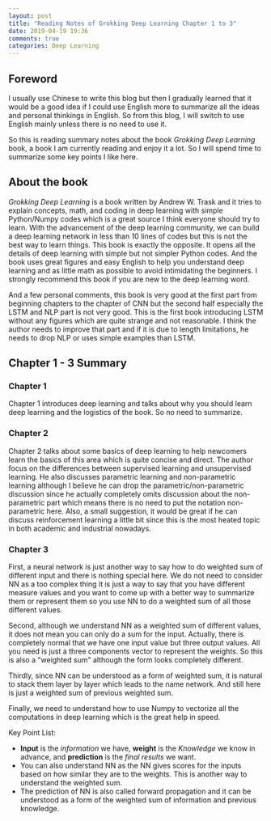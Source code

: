 ```yaml
---
layout: post
title: "Reading Notes of Grokking Deep Learning Chapter 1 to 3"
date: 2019-04-19 19:36
comments: true
categories: Deep Learning
---
```


## Foreword

I usually use Chinese to write this blog but then I gradually learned that it would be a good idea if I could use English more to summarize all the ideas and personal thinkings in English. So from this blog, I will switch to use English mainly unless there is no need to use it.

So this is reading summary notes about the book *Grokking Deep Learning* book, a book I am currently reading and enjoy it a lot. So I will spend time to summarize some key points I like here.

<!--more-->

## About the book

*Grokking Deep Learning* is a book written by Andrew W. Trask and it tries to explain concepts, math, and coding in deep learning with simple Python/Numpy codes which is a great source I think everyone should try to learn. With the advancement of the deep learning community, we can build a deep learning network in less than 10 lines of codes but this is not the best way to learn things. This book is exactly the opposite. It opens all the details of deep learning with simple but not simpler Python codes. And the book uses great figures and easy English to help you understand deep learning and as little math as possible to avoid intimidating the beginners. I strongly recommend this book if you are new to the deep learning word.

And a few personal comments, this book is very good at the first part from beginning chapters to the chapter of CNN but the second half especially the LSTM and NLP part is not very good. This is the first book introducing LSTM without any figures which are quite strange and not reasonable. I think the author needs to improve that part and if it is due to length limitations, he needs to drop NLP or uses simple examples than LSTM.  

## Chapter 1 - 3 Summary

### Chapter 1

Chapter 1 introduces deep learning and talks about why you should learn deep learning and the logistics of the book. So no need to summarize.

### Chapter 2

Chapter 2 talks about some basics of deep learning to help newcomers learn the basics of this area which is quite concise and direct. The author focus on the differences between supervised learning and unsupervised learning. He also discusses parametric learning and non-parametric learning although I believe he can drop the parametric/non-parametric discussion since he actually completely omits discussion about the non-parametric part which means there is no need to put the notation non-parametric here. Also, a small suggestion, it would be great if he can discuss reinforcement learning a little bit since this is the most heated topic in both academic and industrial nowadays.

### Chapter 3

First, a neural network is just another way to say how to do weighted sum of different input and there is nothing special here. We do not need to consider NN as a too complex thing it is just a way to say that you have different measure values and you want to come up with a better way to summarize them or represent them so you use NN to do a weighted sum of all those different values.

Second, although we understand NN as a weighted sum of different values, it does not mean you can only do a sum for the input. Actually, there is completely normal that we have one input value but three output values. All you need is just a three components vector to represent the weights. So this is also a "weighted sum" although the form looks completely different.

Thirdly, since NN can be understood as a form of weighted sum, it is natural to stack them layer by layer which leads to the name network. And still here is just a weighted sum of previous weighted sum.

Finally, we need to understand how to use Numpy to vectorize all the computations in deep learning which is the great help in speed. 

Key Point List:

* **Input** is the *information* we have, **weight** is the *Knowledge* we know in advance, and **prediction** is the *final results* we want.
* You can also understand NN as the NN gives scores for the inputs based on how similar they are to the weights. This is another way to understand the weighted sum.
* The prediction of NN is also called forward propagation and it can be understood as a form of the weighted sum of information and previous knowledge.